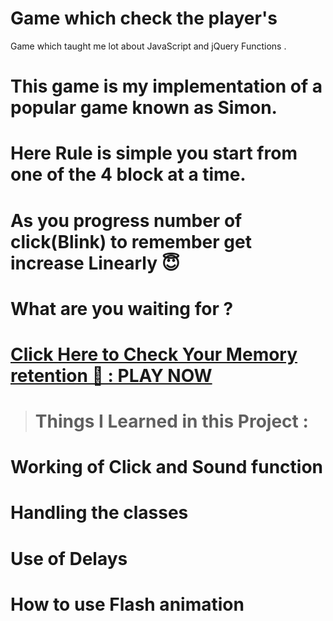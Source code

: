 # Game which check the player's 
Game which taught me lot about JavaScript and jQuery Functions .

# This game is my implementation of a popular game known as Simon.
# Here Rule is simple you start from one of the 4 block at a time.
# As you progress number of click(Blink) to remember get increase Linearly 😇
# What are you waiting for ? 
# [Click Here to Check Your Memory retention 🧠 : PLAY NOW](https://rajpatel-droid.github.io/How_is_your_memory/)

># Things I Learned in this Project :
# Working of Click and Sound function
# Handling the classes
# Use of Delays
# How to use Flash animation
